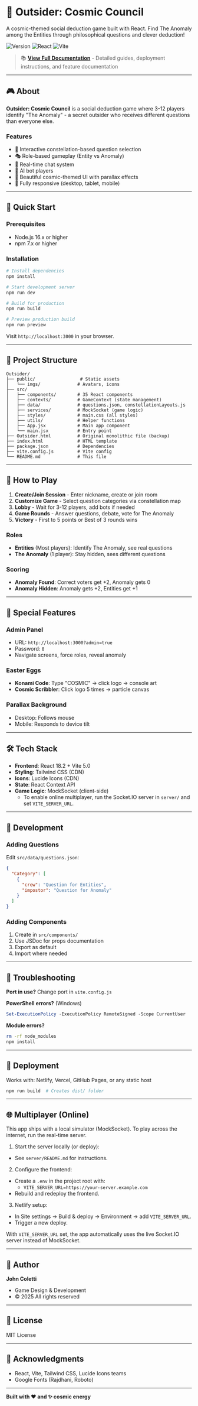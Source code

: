 # 🌌 Outsider: Cosmic Council

A cosmic-themed social deduction game built with React. Find The Anomaly among the Entities through philosophical questions and clever deduction!

![Version](https://img.shields.io/badge/version-1.0.0-blue.svg)
![React](https://img.shields.io/badge/react-18.2.0-61dafb.svg)
![Vite](https://img.shields.io/badge/vite-5.0-646cff.svg)

> 📚 **[View Full Documentation](./docs/)** - Detailed guides, deployment instructions, and feature documentation

---

## 🎮 About

**Outsider: Cosmic Council** is a social deduction game where 3-12 players identify "The Anomaly" - a secret outsider who receives different questions than everyone else.

### Features
- 🌟 Interactive constellation-based question selection
- 🎭 Role-based gameplay (Entity vs Anomaly)
- 💬 Real-time chat system
- 🤖 AI bot players
- 🎨 Beautiful cosmic-themed UI with parallax effects
- 📱 Fully responsive (desktop, tablet, mobile)

---

## 🚀 Quick Start

### Prerequisites
- Node.js 16.x or higher
- npm 7.x or higher

### Installation

```bash
# Install dependencies
npm install

# Start development server
npm run dev

# Build for production
npm run build

# Preview production build
npm run preview
```

Visit `http://localhost:3000` in your browser.

---

## 📁 Project Structure

```
Outsider/
├── public/                 # Static assets
│   └── imgs/              # Avatars, icons
├── src/
│   ├── components/        # 35 React components
│   ├── contexts/          # GameContext (state management)
│   ├── data/              # questions.json, constellationLayouts.js
│   ├── services/          # MockSocket (game logic)
│   ├── styles/            # main.css (all styles)
│   ├── utils/             # Helper functions
│   ├── App.jsx            # Main app component
│   └── main.jsx           # Entry point
├── Outsider.html          # Original monolithic file (backup)
├── index.html             # HTML template
├── package.json           # Dependencies
├── vite.config.js         # Vite config
└── README.md              # This file
```

---

## 🎯 How to Play

1. **Create/Join Session** - Enter nickname, create or join room
2. **Customize Game** - Select question categories via constellation map
3. **Lobby** - Wait for 3-12 players, add bots if needed
4. **Game Rounds** - Answer questions, debate, vote for The Anomaly
5. **Victory** - First to 5 points or Best of 3 rounds wins

### Roles
- **Entities** (Most players): Identify The Anomaly, see real questions
- **The Anomaly** (1 player): Stay hidden, sees different questions

### Scoring
- **Anomaly Found**: Correct voters get +2, Anomaly gets 0
- **Anomaly Hidden**: Anomaly gets +2, Entities get +1

---

## 🎨 Special Features

### Admin Panel
- URL: `http://localhost:3000?admin=true`
- Password: `0`
- Navigate screens, force roles, reveal anomaly

### Easter Eggs
- **Konami Code**: Type "COSMIC" → click logo → console art
- **Cosmic Scribbler**: Click logo 5 times → particle canvas

### Parallax Background
- Desktop: Follows mouse
- Mobile: Responds to device tilt

---

## 🛠️ Tech Stack

- **Frontend**: React 18.2 + Vite 5.0
- **Styling**: Tailwind CSS (CDN)
- **Icons**: Lucide Icons (CDN)
- **State**: React Context API
- **Game Logic**: MockSocket (client-side)
  - To enable online multiplayer, run the Socket.IO server in `server/` and set `VITE_SERVER_URL`.

---

## 🔧 Development

### Adding Questions
Edit `src/data/questions.json`:
```json
{
  "Category": [
    {
      "crew": "Question for Entities",
      "impostor": "Question for Anomaly"
    }
  ]
}
```

### Adding Components
1. Create in `src/components/`
2. Use JSDoc for props documentation
3. Export as default
4. Import where needed

---

## 🐛 Troubleshooting

**Port in use?** Change port in `vite.config.js`

**PowerShell errors?** (Windows)
```powershell
Set-ExecutionPolicy -ExecutionPolicy RemoteSigned -Scope CurrentUser
```

**Module errors?**
```bash
rm -rf node_modules
npm install
```

---

## 🚢 Deployment

Works with: Netlify, Vercel, GitHub Pages, or any static host

```bash
npm run build  # Creates dist/ folder
```

---

## 🌐 Multiplayer (Online)

This app ships with a local simulator (MockSocket). To play across the internet, run the real-time server.

1) Start the server locally (or deploy):
  - See `server/README.md` for instructions.

2) Configure the frontend:
  - Create a `.env` in the project root with:
    - `VITE_SERVER_URL=https://your-server.example.com`
  - Rebuild and redeploy the frontend.

3) Netlify setup:
  - In Site settings → Build & deploy → Environment → add `VITE_SERVER_URL`.
  - Trigger a new deploy.

With `VITE_SERVER_URL` set, the app automatically uses the live Socket.IO server instead of MockSocket.

---

## 👤 Author

**John Coletti**
- Game Design & Development
- © 2025 All rights reserved

---

## 📄 License

MIT License

---

## 🌟 Acknowledgments

- React, Vite, Tailwind CSS, Lucide Icons teams
- Google Fonts (Rajdhani, Roboto)

---

**Built with ❤️ and ✨ cosmic energy**
